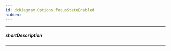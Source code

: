 ```yaml
---
id: dxDiagram.Options.focusStateEnabled
hidden: 
---
```

---
##### shortDescription
<!-- Description goes here -->

---
<!-- Description goes here -->